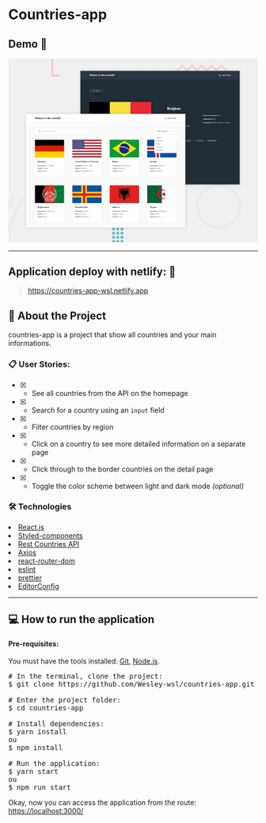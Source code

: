 # Countries-app

## Demo 📸

<p align='center'> <img src='./src/design/desktop-preview.jpg'/></p>

<hr/>

## Application deploy with netlify: :dash:

> https://countries-app-wsl.netlify.app

## 📜 About the Project

countries-app is a project that show all countries and your main informations.

### 📋 User Stories:

 - [x] - See all countries from the API on the homepage
 - [x] - Search for a country using an `input` field
 - [x] - Filter countries by region
 - [x] - Click on a country to see more detailed information on a separate page
 - [x] - Click through to the border countries on the detail page
 - [x] - Toggle the color scheme between light and dark mode *(optional)*

### 🛠 Technologies

<li><a href="https://reactjs.org">React.js</a></li>
<li><a href="https://styled-components.com">Styled-components</a></li>
<li><a href="https://restcountries.eu">Rest Countries API</a></li>
<li><a href="https://github.com/axios/axios">Axios</a></li>
<li><a href="https://reactrouter.com/web/guides/quick-start">react-router-dom</a></li>
<li><a href="https://eslint.org">eslint</a></li>
<li><a href="https://prettier.io">prettier</a></li>
<li><a href="https://editorconfig.org">EditorConfig</a></li>

<hr/>

## 💻 How to run the application

#### Pre-requisites:
You must have the tools installed:  <a href="">Git</a>, <a href="">Node.js</a>.

<pre>
# In the terminal, clone the project:
$ git clone https://github.com/Wesley-wsl/countries-app.git

# Enter the project folder:
$ cd countries-app

# Install dependencies:
$ yarn install
ou
$ npm install

# Run the application:
$ yarn start
ou
$ npm run start
</pre>

Okay, now you can access the application from the route:  <a href="https://localhost:3000/">https://localhost:3000/</a>
